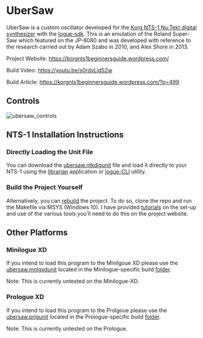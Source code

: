# UberSaw
UberSaw is a custom oscillator developed for the [Korg NTS-1 Nu:Tekt digital synthesizer](https://www.korg.com/us/products/dj/nts_1/) with the [logue-sdk](https://github.com/korginc/logue-sdk). This is an emulation of the Roland Super-Saw which featured on the JP-8080 and was developed with reference to the research carried out by Adam Szabo in 2010, and Alex Shore in 2013.

Project Website:
https://korgnts1beginnersguide.wordpress.com/

Build Video:
https://youtu.be/s0rdvLjd52w

Build Article:
https://korgnts1beginnersguide.wordpress.com/?p=499

## Controls

![ubersaw_controls](https://user-images.githubusercontent.com/40239414/125534308-43eb3182-7a24-4f6b-8193-b27a17d7c3cb.png)

## NTS-1 Installation Instructions 

### Directly Loading the Unit File
You can download the [ubersaw.ntkdigunit](https://github.com/GrahamJamesKeane/UberSaw/blob/main/ubersaw.ntkdigunit) file and load it directly to your NTS-1 using the [librarian](https://korgnts1beginnersguide.wordpress.com/2021/07/06/compiling-and-loading-our-first-custom-project-the-waves-demo/2/) application or [logue-CLI](https://korgnts1beginnersguide.wordpress.com/2021/07/06/compiling-and-loading-our-first-custom-project-the-waves-demo/3/) utility.

### Build the Project Yourself
Alternatively, you can [rebuild](https://korgnts1beginnersguide.wordpress.com/2021/07/06/compiling-and-loading-our-first-custom-project-the-waves-demo/) the project. To do so, clone the repo and run the Makefile via MSYS (Windows 10). I have provided [tutorials](https://korgnts1beginnersguide.wordpress.com/setting-up-the-development-environment/) on the set-up and use of the various tools you'll need to do this on the project website.

## Other Platforms
### Minilogue XD 
If you intend to load this program to the Minilgoue XD please use the [ubersaw.mnlgxdunit](https://github.com/GrahamJamesKeane/UberSaw/blob/main/ubersaw_MXD/ubersaw.mnlgxdunit) located in the Minilogue-specific build [folder](https://github.com/GrahamJamesKeane/UberSaw/tree/main/ubersaw_MXD).

Note: This is currently untested on the Minilogue-XD.

### Prologue XD 
If you intend to load this program to the Prolgoue please use the [ubersaw.prlgunit](https://github.com/GrahamJamesKeane/UberSaw/blob/main/ubersaw_PRO/ubersaw.prlgunit) located in the Prologue-specific build [folder](https://github.com/GrahamJamesKeane/UberSaw/tree/main/ubersaw_PRO).

Note: This is currently untested on the Prologue.
